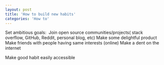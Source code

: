 ```yaml
---
layout: post
title: 'How to build new habits'
categories: 'How to'
--- 
```


Set ambitious goals:  
Join open source communities/projects( stack overflow, GitHub, Reddit, personal blog, etc) 
Make some delightful product 
Make friends with people having same interests (online) 
Make a dent on the internet 


Make good habit easily accessible 

